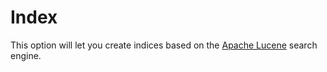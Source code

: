 # Index
This option will let you create indices based on the [Apache Lucene](http://lucene.apache.org/core/index.html) search engine. 
